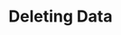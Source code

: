 ---
layout: chapter
title: Deleting Data
slides:

  - class: title-slide
    content: |

      ![Gather Workshops Logo]([[BASE_URL]]/theme/assets/images/gw_logo.png)

      # Deleting Data
      _Removing records from a data set_




# mark as deleted with a column

# modify get queries to say where deleted = 0

# click delete button




  - content: |

      ![Thumbs Up!]([[BASE_URL]]/theme/assets/images/thumbs-up.svg){: height="200"}

      ## Deleting Data: Complete!

      All finished! Well done :)


---